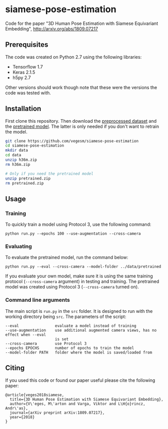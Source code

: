 # siamese-pose-estimation
Code for the paper "3D Human Pose Estimation with Siamese Equivariant Embedding", <http://arxiv.org/abs/1809.07217>

## Prerequisites

The code was created on Python 2.7 using the following libraries:

- Tensorflow 1.7
- Keras 2.1.5
- h5py 2.7

Other versions should work though note that these were the versions the code was tested with.

## Installation

First clone this repository. Then download the [preprocessed dataset](https://drive.google.com/open?id=1_1_DjwyCxEYVVnxc7u7mVj6EwiCnnsWT) and the [pretrained model](https://drive.google.com/open?id=1RsDpUmR7t3IBPhUbi-4wC3bjw3LrJgoE). The latter is only needed if you don't want to retrain the model. 

```bash
git clone https://github.com/vegesm/siamese-pose-estimation
cd siamese-pose-estimation
mkdir data
cd data
unzip h36m.zip
rm h36m.zip

# Only if you need the pretrained model
unzip pretrained.zip
rm pretrained.zip
```



## Usage

### Training

To quickly train a model using Protocol 3, use the following command:

``python run.py --epochs 100 --use-augmentation --cross-camera``

### Evaluating

To evaluate the pretrained model, run the command below:

``python run.py --eval --cross-camera --model-folder ../data/pretrained``

If you evaluate your own model, make sure it is using the same training protocol  (``--cross-camera`` argument) in testing and training. The pretrained model was created using Protocol 3 (``--cross-camera`` turned on).

### Command line arguments

The main script is ``run.py`` in the ``src`` folder. It is designed to run with the working directory being ``src``. The parameters of the script:

```
--eval                evaluate a model instead of training
--use-augmentation    use additional augmented camera views, has no effect when --eval
                      is set
--cross-camera        use Protocol 3
--epochs EPOCHS       number of epochs to train the model
--model-folder PATH   folder where the model is saved/loaded from
```



## Citing

If you used this code or found our paper useful please cite the following paper:

```
@article{veges2018siamese,
  title={3D Human Pose Estimation with Siamese Equivariant Embedding},
  author={V\'eges, M\'arton and Varga, Viktor and L\H{o}rincz, Andr\'as},
  journal={arXiv preprint arXiv:1809.07217},
  year={2018}
}
```